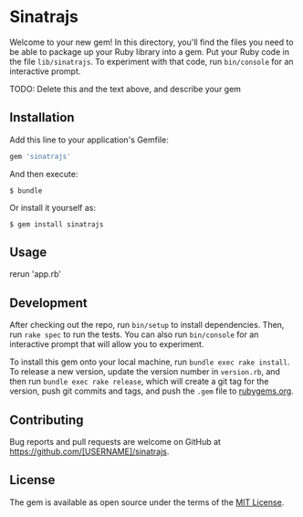 # Sinatrajs

Welcome to your new gem! In this directory, you'll find the files you need to be able to package up your Ruby library into a gem. Put your Ruby code in the file `lib/sinatrajs`. To experiment with that code, run `bin/console` for an interactive prompt.

TODO: Delete this and the text above, and describe your gem

## Installation

Add this line to your application's Gemfile:

```ruby
gem 'sinatrajs'
```

And then execute:

    $ bundle

Or install it yourself as:

    $ gem install sinatrajs

## Usage

rerun 'app.rb'

## Development

After checking out the repo, run `bin/setup` to install dependencies. Then, run `rake spec` to run the tests. You can also run `bin/console` for an interactive prompt that will allow you to experiment.

To install this gem onto your local machine, run `bundle exec rake install`. To release a new version, update the version number in `version.rb`, and then run `bundle exec rake release`, which will create a git tag for the version, push git commits and tags, and push the `.gem` file to [rubygems.org](https://rubygems.org).

## Contributing

Bug reports and pull requests are welcome on GitHub at https://github.com/[USERNAME]/sinatrajs.


## License

The gem is available as open source under the terms of the [MIT License](http://opensource.org/licenses/MIT).


